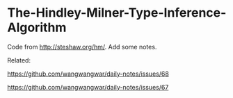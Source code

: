 # The-Hindley-Milner-Type-Inference-Algorithm

Code from http://steshaw.org/hm/. Add some notes.

Related:

https://github.com/wangwangwar/daily-notes/issues/68

https://github.com/wangwangwar/daily-notes/issues/67

